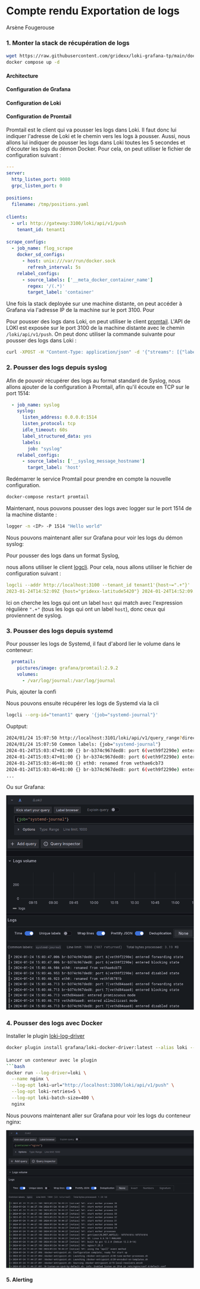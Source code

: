 # Compte rendu Exportation de logs

Arsène Fougerouse


### 1. Monter la stack de récupération de logs

```bash 
wget https://raw.githubusercontent.com/gridexx/loki-grafana-tp/main/docker-compose.yaml -O docker-compose.yaml
docker compose up -d
```

#### Architecture



#### Configuration de Grafana

#### Configuration de Loki


#### Configuration de Promtail

Promtail est le client qui va pousser les logs dans Loki. Il faut donc lui indiquer l'adresse de Loki et le chemin vers les logs à pousser. Aussi, nous allons lui indiquer de pousser les logs dans Loki toutes les 5 secondes et d'écouter les logs du démon Docker.
Pour cela, on peut utiliser le fichier de configuration suivant :

```yaml
---
server:
  http_listen_port: 9080
  grpc_listen_port: 0

positions:
  filename: /tmp/positions.yaml

clients:
  - url: http://gateway:3100/loki/api/v1/push
    tenant_id: tenant1

scrape_configs:
  - job_name: flog_scrape 
    docker_sd_configs:
      - host: unix:///var/run/docker.sock
        refresh_interval: 5s
    relabel_configs:
      - source_labels: ['__meta_docker_container_name']
        regex: '/(.*)'
        target_label: 'container'
```

Une fois la stack deployée sur une machine distante, on peut accéder à Grafana via l'adresse IP de la machine sur le port 3100. Pour 

Pour pousser des logs dans Loki, on peut utiliser le client [promtail](https://grafana.com/docs/loki/latest/clients/promtail/). L'API de LOKI est exposée sur le port 3100 de la machine distante avec le chemin `/loki/api/v1/push`. On peut donc utiliser la commande suivante pour pousser des logs dans Loki :

```bash
curl -XPOST -H "Content-Type: application/json" -d '{"streams": [{"labels": "{job=\"promtail\"}", "entries": [{"ts": "2021-10-13T14:00:00.000Z", "line": "Hello world"}]}]}' http://<IP>:3100/loki/api/v1/push
```

### 2. Pousser des logs depuis syslog

Afin de pouvoir récupérer des logs au format standard de Syslog, nous allons ajouter de la configuration à Promtail, afin qu'il écoute en TCP sur le port 1514:

```yaml
  - job_name: syslog
    syslog:
      listen_address: 0.0.0.0:1514
      listen_protocol: tcp
      idle_timeout: 60s
      label_structured_data: yes
      labels:
        job: "syslog"
    relabel_configs:
      - source_labels: ['__syslog_message_hostname']
        target_label: 'host'
```

Redémarrer le service Promtail pour prendre en compte la nouvelle configuration.
```bash
docker-compose restart promtail
```

Maintenant, nous pouvons pousser des logs avec logger sur le port 1514 de la machine distante :

```bash
logger -n <IP> -P 1514 "Hello world"
```

Nous pouvons maintenant aller sur Grafana pour voir les logs du démon syslog:


Pour pousser des logs dans un format Syslog, 

nous allons utiliser le client [logcli](https://grafana.com/docs/loki/latest/clients/logcli/). Pour cela, nous allons utiliser le fichier de configuration suivant :


```yaml
logcli --addr http://localhost:3100 --tenant_id tenant1'{host~=".+"}'
2023-01-24T14:52:09Z {host="gridexx-latitude5420"} 2024-01-24T14:52:09.128129+01:00 gridexx-latitude5420 gridexx Hello world
```

Ici on cherche les logs qui ont un label `host` qui match avec l'expression régulière `".+"` (tous les logs qui ont un label `host`), donc ceux qui proviennent de syslog.

### 3. Pousser des logs depuis systemd

Pour pousser les logs de Systemd, il faut d'abord lier le volume dans le conteneur:
  
```yaml
  promtail:
    pictures/image: grafana/promtail:2.9.2
    volumes:
      - /var/log/journal:/var/log/journal
```

Puis, ajouter la confi

Nous pouvons ensuite récupérer les logs de Systemd via la cli

```bash
logcli --org-id="tenant1" query '{job="systemd-journal"}'
```

Ouptput:

```bash
2024/01/24 15:07:50 http://localhost:3101/loki/api/v1/query_range?direction=BACKWARD&end=1706105270639312282&limit=30&query=%7Bjob%3D%22systemd-journal%22%7D&start=1706101670639312282
2024/01/24 15:07:50 Common labels: {job="systemd-journal"}
2024-01-24T15:03:47+01:00 {} br-b374c967ded8: port 6(veth9f2290e) entered forwarding state
2024-01-24T15:03:47+01:00 {} br-b374c967ded8: port 6(veth9f2290e) entered blocking state
2024-01-24T15:03:46+01:00 {} eth0: renamed from vethae6cb73
2024-01-24T15:03:46+01:00 {} br-b374c967ded8: port 6(veth9f2290e) entere
...
```

Ou sur Grafana:

![Alt text](pictures/image-2.png)


### 4. Pousser des logs avec Docker

Installer le plugin [loki-log-driver](https://grafana.com/docs/loki/latest/clients/docker-driver/)

```bash
docker plugin install grafana/loki-docker-driver:latest --alias loki --grant-all-permissions

Lancer un conteneur avec le plugin
```bash
docker run --log-driver=loki \
  --name nginx \
  --log-opt loki-url="http://localhost:3100/loki/api/v1/push" \
  --log-opt loki-retries=5 \
  --log-opt loki-batch-size=400 \
  nginx
```

Nous pouvons maintenant aller sur Grafana pour voir les logs du conteneur nginx:

![Logs du conteneur nginx](pictures/image-1.png)

#### 5. Alerting